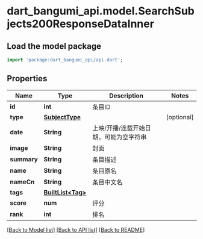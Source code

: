 # dart_bangumi_api.model.SearchSubjects200ResponseDataInner

## Load the model package
```dart
import 'package:dart_bangumi_api/api.dart';
```

## Properties
Name | Type | Description | Notes
------------ | ------------- | ------------- | -------------
**id** | **int** | 条目ID | 
**type** | [**SubjectType**](SubjectType.md) |  | [optional] 
**date** | **String** | 上映/开播/连载开始日期，可能为空字符串 | 
**image** | **String** | 封面 | 
**summary** | **String** | 条目描述 | 
**name** | **String** | 条目原名 | 
**nameCn** | **String** | 条目中文名 | 
**tags** | [**BuiltList&lt;Tag&gt;**](Tag.md) |  | 
**score** | **num** | 评分 | 
**rank** | **int** | 排名 | 

[[Back to Model list]](../README.md#documentation-for-models) [[Back to API list]](../README.md#documentation-for-api-endpoints) [[Back to README]](../README.md)


